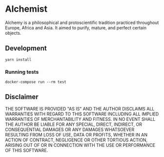 # Alchemist
Alchemy is a philosophical and protoscientific tradition practiced throughout
Europe, Africa and Asia. It aimed to purify, mature, and perfect certain objects.

## Development
```
yarn install
```
### Running tests
```
docker-compose run --rm test
```

## Disclaimer
THE SOFTWARE IS PROVIDED "AS IS" AND THE AUTHOR DISCLAIMS ALL WARRANTIES WITH REGARD TO THIS SOFTWARE INCLUDING ALL IMPLIED WARRANTIES OF MERCHANTABILITY AND FITNESS. IN NO EVENT SHALL THE AUTHOR BE LIABLE FOR ANY SPECIAL, DIRECT, INDIRECT, OR CONSEQUENTIAL DAMAGES OR ANY DAMAGES WHATSOEVER RESULTING FROM LOSS OF USE, DATA OR PROFITS, WHETHER IN AN ACTION OF CONTRACT, NEGLIGENCE OR OTHER TORTIOUS ACTION, ARISING OUT OF OR IN CONNECTION WITH THE USE OR PERFORMANCE OF THIS SOFTWARE.
